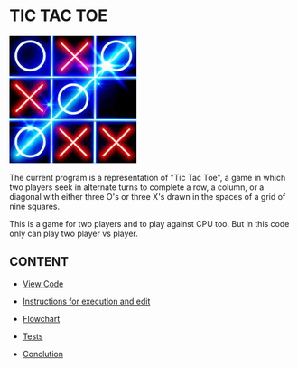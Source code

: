 # TIC TAC TOE

<img src="./IMAGENES/5.png">

The current program is a representation of "Tic Tac Toe", a game in which two players seek in alternate turns to complete a row, a column, or a diagonal with either three O's or three X's drawn in the spaces of a grid of nine squares.

This is a game for two players and to play against CPU too. But in this code only can play two player vs player.

## CONTENT
* [View Code](https://github.com/UP210692/up210692_cpp/blob/main/U3/code.md)

* [Instructions for execution and edit](https://github.com/UP210692/up210692_cpp/blob/main/U3/Instructions.md)

* [Flowchart](https://github.com/UP210692/up210692_cpp/blob/main/U3/Flowchart.md)

* [Tests](https://github.com/UP210692/up210692_cpp/blob/main/U3/test.md)

* [Conclution](https://github.com/UP210692/up210692_cpp/blob/main/U3/conclution.md)
